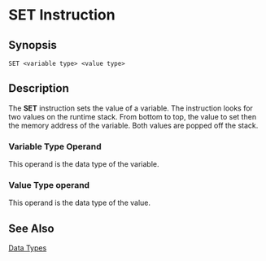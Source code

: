 # SET Instruction

## Synopsis

```
SET <variable type> <value type>
```

## Description

The **SET** instruction sets the value of a variable.
The instruction looks for two values on the runtime stack. From bottom to top,
the value to set then the memory address of the variable. Both values are
popped off the stack.

### Variable Type Operand

This operand is the data type of the variable.

### Value Type operand

This operand is the data type of the value.

## See Also

[Data Types](../../types)
